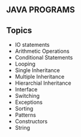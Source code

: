 JAVA PROGRAMS
-
   Topics
-
- IO statements
- Arithmetic Operations
- Conditional Statements
- Looping
- Single Inheritance
- Multiple Inheritance
- Hierarchial Inheritance
- Interface
- Switching
- Exceptions
- Sorting
- Patterns
- Constructors
- String
